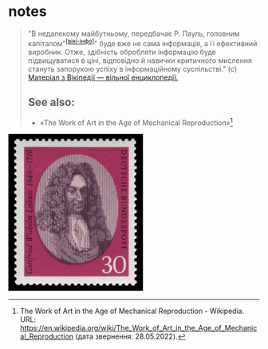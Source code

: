 # notes
> "В недалекому майбутньому, передбачає Р. Пауль, головним капіталом"<sup>[\[вікі-інфо\]](https://uk.wikipedia.org/wiki/%D0%9B%D1%8E%D0%B4%D1%81%D1%8C%D0%BA%D0%B8%D0%B9_%D0%BA%D0%B0%D0%BF%D1%96%D1%82%D0%B0%D0%BB)</sup>" буде вже не сама інформація, а її ефективний виробник. Отже, здібність обробляти інформацію буде підвищуватися в ціні, відповідно й навички критичного мислення стануть запорукою успіху в інформаційному суспільстві." (c) [Матеріал з Вікіпедії — вільної енциклопедії.](https://uk.wikipedia.org/wiki/%D0%9A%D1%80%D0%B8%D1%82%D0%B8%D1%87%D0%BD%D0%B5_%D0%BC%D0%B8%D1%81%D0%BB%D0%B5%D0%BD%D0%BD%D1%8F)
> ## See also:
> + «The Work of Art in the Age of Mechanical Reproduction»[^1]
> [^1]: The Work of Art in the Age of Mechanical Reproduction - Wikipedia. URL: https://en.wikipedia.org/wiki/The_Work_of_Art_in_the_Age_of_Mechanical_Reproduction (дата звернення: 28.05.2022). 


<img alt="https://pin.it/2SjbDjx" title="«Alphabet of human thought» concept author." src="https://raw.githubusercontent.com/nazar-chepliaka/notes/master/imgs/DBP_1966_518_Gottfried_Wilhelm_Leibniz.jpg" width="270"> 
